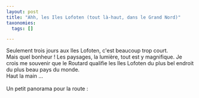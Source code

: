 ```yaml
---
layout: post
title: "Ahh, les Iles Lofoten (tout là-haut, dans le Grand Nord)"
taxonomies: 
  tags: []

---
```

Seulement trois jours aux Iles Lofoten, c'est beaucoup trop court.<br />
Mais quel bonheur ! Les paysages, la lumière, tout est y magnifique. Je crois me souvenir que le Routard qualifie les Iles Lofoten du plus bel endroit du plus beau pays du monde.<br />
Haut la main ...<br />
<br />
Un petit panorama pour la route :<br />
<a href="http://picasaweb.google.com/lh/photo/pnO7jn-pGwR9IKlq6mtYtA?feat=embedwebsite"><img src="http://lh5.ggpht.com/_YRLPyKcp69o/SrC5Dq1u5EI/AAAAAAAAAC8/TwGWUWtrZJw/s400/2007-07-29%2012-35-13%20-%20Vacances%20Su%C3%A8de-Norv%C3%A8ge-pano.jpg" alt=""  /></a>
